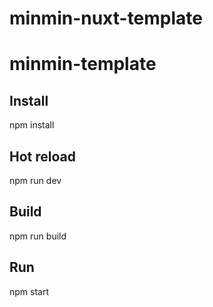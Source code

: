 # minmin-nuxt-template

# minmin-template

## Install
npm install

## Hot reload
npm run dev

## Build
npm run build

## Run
npm start
